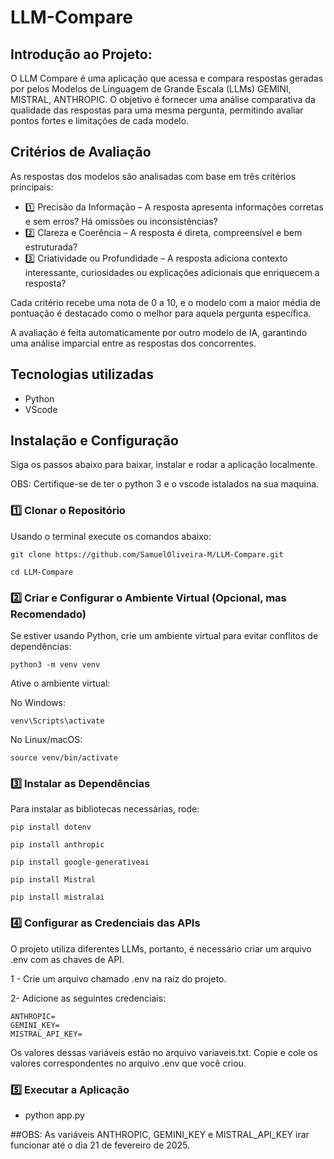 # LLM-Compare

## Introdução ao Projeto:
O LLM Compare é uma aplicação que acessa e compara respostas geradas por pelos Modelos de Linguagem de Grande Escala (LLMs) GEMINI, MISTRAL, ANTHROPIC. O objetivo é fornecer uma análise comparativa da qualidade das respostas para uma mesma pergunta, permitindo avaliar pontos fortes e limitações de cada modelo.

## Critérios de Avaliação

As respostas dos modelos são analisadas com base em três critérios principais:

* 1️⃣ Precisão da Informação – A resposta apresenta informações corretas e sem erros? Há omissões ou inconsistências? 
* 2️⃣ Clareza e Coerência – A resposta é direta, compreensível e bem estruturada?
* 3️⃣ Criatividade ou Profundidade – A resposta adiciona contexto interessante, curiosidades ou explicações adicionais que enriquecem a resposta?

Cada critério recebe uma nota de 0 a 10, e o modelo com a maior média de pontuação é destacado como o melhor para aquela pergunta específica.

A avaliação é feita automaticamente por outro modelo de IA, garantindo uma análise imparcial entre as respostas dos concorrentes.


## Tecnologias utilizadas

* Python
* VScode
  
## Instalação e Configuração

Siga os passos abaixo para baixar, instalar e rodar a aplicação localmente.

OBS: Certifique-se de ter o python 3 e o vscode istalados na sua maquina.  

### 1️⃣ Clonar o Repositório

Usando o terminal execute os comandos abaixo: 

    git clone https://github.com/SamuelOliveira-M/LLM-Compare.git

    cd LLM-Compare

### 2️⃣ Criar e Configurar o Ambiente Virtual (Opcional, mas Recomendado)

Se estiver usando Python, crie um ambiente virtual para evitar conflitos de dependências:

    python3 -m venv venv

Ative o ambiente virtual:

  No Windows:

    venv\Scripts\activate

  No Linux/macOS:

    source venv/bin/activate

### 3️⃣ Instalar as Dependências

Para instalar as bibliotecas necessárias, rode:

    pip install dotenv

    pip install anthropic

    pip install google-generativeai

    pip install Mistral

    pip install mistralai


### 4️⃣ Configurar as Credenciais das APIs

O projeto utiliza diferentes LLMs, portanto, é necessário criar um arquivo .env com as chaves de API.

  1 - Crie um arquivo chamado .env na raiz do projeto.
    
  2- Adicione as seguintes credenciais:

    ANTHROPIC=
    GEMINI_KEY=
    MISTRAL_API_KEY=

Os valores dessas variáveis estão no arquivo variaveis.txt. Copie e cole os valores correspondentes no arquivo .env que você criou.


### 5️⃣ Executar a Aplicação

* python app.py


##OBS: As variáveis ANTHROPIC, GEMINI_KEY e MISTRAL_API_KEY irar funcionar até o dia 21 de fevereiro de 2025.
